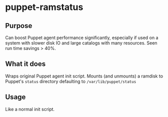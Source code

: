 # puppet-ramstatus

## Purpose
Can boost Puppet agent performance significantly, especially if used on a system with slower disk IO and large catalogs with many resources. Seen run time savings > 40%.

## What it does
Wraps original Puppet agent init script. Mounts (and unmounts) a ramdisk to Puppet's ```status``` directory defaulting to ```/var/lib/puppet/status```

## Usage
Like a normal init script.
